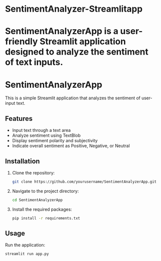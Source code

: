 # SentimentAnalyzer-Streamlitapp
SentimentAnalyzerApp is a user-friendly Streamlit application designed to analyze the sentiment of text inputs.
=======
# SentimentAnalyzerApp

This is a simple Streamlit application that analyzes the sentiment of user-input text.

## Features

- Input text through a text area
- Analyze sentiment using TextBlob
- Display sentiment polarity and subjectivity
- Indicate overall sentiment as Positive, Negative, or Neutral

## Installation

1. Clone the repository:
    ```bash
    git clone https://github.com/yourusername/SentimentAnalyzerApp.git
    ```
2. Navigate to the project directory:
    ```bash
    cd SentimentAnalyzerApp
    ```
3. Install the required packages:
    ```bash
    pip install -r requirements.txt
    ```

## Usage

Run the application:
```bash
streamlit run app.py
